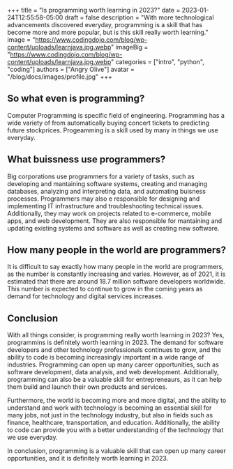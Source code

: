 +++
title = "Is programming worth learning in 2023?"
date = 2023-01-24T12:55:58-05:00
draft = false
description = "With more technological advancements discovered everyday, programming is a skill that has become more and more popular, but is this skill really worth learning."
image = "https://www.codingdojo.com/blog/wp-content/uploads/learnjava.jpg.webp"
imageBig = "https://www.codingdojo.com/blog/wp-content/uploads/learnjava.jpg.webp"
categories = ["intro", "python", "coding"]
authors = ["Angry Olive"]
avatar = "/blog/docs/images/profile.jpg"
+++

## So what even is programming?

Computer Programming is specific field of engineering. Programming has a wide variety of from automatically buying concert tickets to predicting future stockprices. Progeamming is a skill used by many in things we use everyday.

## What buissness use programmers?

Big corporations use programmers for a variety of tasks, such as developing and mantaining software systems, creating and managing databases, analyzing and interpreting data, and automating buisness processes. Programmers may also e responsible for designing and implementing IT infrastructure and troubleshooting technical issues. Additionally, they may work on projects related to e-commerce, mobile apps, and web development. They are also responsible for mantaining and updating existing systems and software as well as creating new software.

## How many people in the world are programmers?

It is difficult to say exactly how many people in the world are programmers, as the number is constantly increasing and varies. However, as of 2021, it is estimated that there are around 18.7 million software developers worldwide. This number is expected to continue to grow in the coming years as demand for technology and digital services increases.

## Conclusion

With all things consider, is programming really worth learning in 2023? Yes, programmins is definitely worth learning in 2023. The demand for software developers and other technology professionals continues to grow, and the ability to code is becoming increasingly important in a wide range of industries. Programming can open up many career opportunities, such as software development, data analysis, and web development. Additionally, programming can also be a valuable skill for entrepreneaurs, as it can help them build and launch their own products and services.

Furthermore, the world is becoming more and more digital, and the ability to understand and work with technology is becoming an essential skill for many jobs, not just in the technology industry, but also in fields such as finance, healthcare, transportation, and education. Additionally, the ability to code can provide you with a better understanding of the technology that we use everyday.

In conclusion, programming is a valuable skill that can open up many career opportunities, and it is definitely worth learning in 2023.